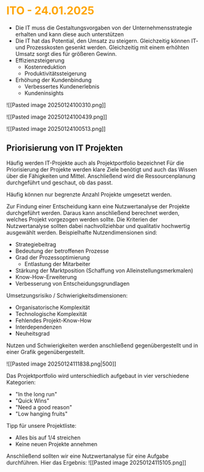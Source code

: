 # <font color = "orange">ITO - 24.01.2025</font>
- Die IT muss die Gestaltungsvorgaben von der Unternehmensstrategie erhalten und kann diese auch unterstützen
- Die IT hat das Potential, den Umsatz zu steigern. Gleichzeitig können IT- und Prozesskosten gesenkt werden. Gleichzeitig mit einem erhöhten Umsatz sorgt dies für größeren Gewinn.
- Effizienzsteigerung
	- Kostenreduktion
	- Produktivitätssteigerung
- Erhöhung der Kundenbindung
	- Verbessertes Kundenerlebnis
	- Kundeninsights

![[Pasted image 20250124100310.png]]

![[Pasted image 20250124100439.png]]

![[Pasted image 20250124100513.png]]

## Priorisierung von IT Projekten
Häufig werden IT-Projekte auch als Projektportfolio bezeichnet
Für die Priorisierung der Projekte werden klare Ziele benötigt und auch das Wissen über die Fähigkeiten und Mittel.
Anschließend wird die Ressourcenplanung durchgeführt und geschaut, ob das passt.

Häufig können nur begrenzte Anzahl Projekte umgesetzt werden.

Zur Findung einer Entscheidung kann eine Nutzwertanalyse der Projekte durchgeführt werden. Daraus kann anschließend berechnet werden, welches Projekt vorgezogen werden sollte. Die Kriterien der Nutzwertanalyse sollten dabei nachvollziehbar und qualitativ hochwertig ausgewählt werden.
Beispielhafte Nutzendimensionen sind:
- Strategiebeitrag
- Bedeutung der betroffenen Prozesse
- Grad der Prozessoptimierung
	- Entlastung der Mitarbeiter
- Stärkung der Marktposition (Schaffung von Alleinstellungsmerkmalen)
- Know-How-Erweiterung
- Verbesserung von Entscheidungsgrundlagen

Umsetzungsrisiko / Schwierigkeitsdimensionen:
- Organisatorische Komplexität
- Technologische Komplexität
- Fehlendes Projekt-Know-How
- Interdependenzen
- Neuheitsgrad

Nutzen und Schwierigkeiten werden anschließend gegenübergestellt und in einer Grafik gegenübergestellt.

![[Pasted image 20250124111838.png|500]]

Das Projektportfolio wird unterschiedlich aufgebaut in vier verschiedene Kategorien:
- "In the long run"
- "Quick Wins"
- "Need a good reason"
- "Low hanging fruits"

Tipp für unsere Projektliste:
- Alles bis auf 1/4 streichen
- Keine neuen Projekte annehmen

Anschließend sollten wir eine Nutzwertanalyse für eine Aufgabe durchführen. Hier das Ergebnis:
![[Pasted image 20250124115105.png]]